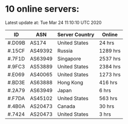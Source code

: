 # 10 online servers:

Latest update at: Tue Mar 24 11:10:10 UTC 2020

| ID | ASN | Server Country | Online |
| -- | --- | -------------- | ------ |
| #.D09B | AS174 | United States | 24 hrs |
| #.15CF | AS49392 | Russia | 1289 hrs |
| #.7F1D | AS63949 | Singapore | 2537 hrs |
| #.9FC3 | AS53889 | United States | 2384 hrs |
| #.E069 | AS40065 | United States | 1273 hrs |
| #.BD3E | AS63888 | Hong Kong | 416 hrs |
| #.2A79 | AS63949 | Japan | 6 hrs |
| #.F7DA | AS45102 | United States | 563 hrs |
| #.4B0A | AS20473 | Canada | 30 hrs |
| #.7424 | AS20473 | United States | 3 hrs |

